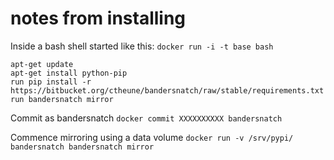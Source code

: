 # notes from installing

Inside a bash shell started like this: `docker run -i -t base bash` 

    apt-get update
    apt-get install python-pip
    run pip install -r https://bitbucket.org/ctheune/bandersnatch/raw/stable/requirements.txt
    run bandersnatch mirror


Commit as bandersnatch `docker commit XXXXXXXXXX bandersnatch`

Commence mirroring using a data volume  `docker run -v /srv/pypi/ bandersnatch bandersnatch mirror`

